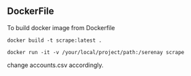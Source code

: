 ## DockerFile

To build docker image from Dockerfile

```console
docker build -t scrape:latest .                                                       
```

```console
docker run -it -v /your/local/project/path:/serenay scrape
```

change accounts.csv accordingly. 

